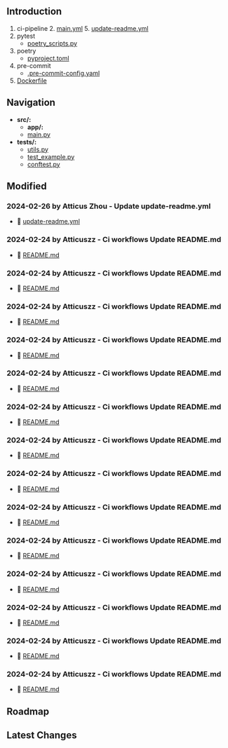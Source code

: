 
## Introduction
1. ci-pipeline
   2. [main.yml](.github%2Fworkflows%2Fmain.yml)
   5. [update-readme.yml](.github%2Fworkflows%2Fupdate-readme.yml)
2. pytest
   -  [poetry_scripts.py](poetry_scripts.py)
3. poetry
    - [pyproject.toml](pyproject.toml)
4. pre-commit
   - [.pre-commit-config.yaml](.pre-commit-config.yaml)
5. [Dockerfile](Dockerfile)



## Navigation
- **src/:**
  - **app/:**
  - [main.py](src/main.py)
- **tests/:**
  - [utils.py](tests/utils.py)
  - [test_example.py](tests/test_example.py)
  - [conftest.py](tests/conftest.py)
## Modified
### 2024-02-26 by Atticus Zhou - Update update-readme.yml
- 🔨 [update-readme.yml](.github/workflows/update-readme.yml)
### 2024-02-24 by Atticuszz - Ci workflows Update README.md
- 🔨 [README.md](README.md)
### 2024-02-24 by Atticuszz - Ci workflows Update README.md
- 🔨 [README.md](README.md)
### 2024-02-24 by Atticuszz - Ci workflows Update README.md
- 🔨 [README.md](README.md)
### 2024-02-24 by Atticuszz - Ci workflows Update README.md
- 🔨 [README.md](README.md)
### 2024-02-24 by Atticuszz - Ci workflows Update README.md
- 🔨 [README.md](README.md)
### 2024-02-24 by Atticuszz - Ci workflows Update README.md
- 🔨 [README.md](README.md)
### 2024-02-24 by Atticuszz - Ci workflows Update README.md
- 🔨 [README.md](README.md)
### 2024-02-24 by Atticuszz - Ci workflows Update README.md
- 🔨 [README.md](README.md)
### 2024-02-24 by Atticuszz - Ci workflows Update README.md
- 🔨 [README.md](README.md)
### 2024-02-24 by Atticuszz - Ci workflows Update README.md
- 🔨 [README.md](README.md)
### 2024-02-24 by Atticuszz - Ci workflows Update README.md
- 🔨 [README.md](README.md)
### 2024-02-24 by Atticuszz - Ci workflows Update README.md
- 🔨 [README.md](README.md)
### 2024-02-24 by Atticuszz - Ci workflows Update README.md
- 🔨 [README.md](README.md)
### 2024-02-24 by Atticuszz - Ci workflows Update README.md
- 🔨 [README.md](README.md)
## Roadmap









## Latest Changes
